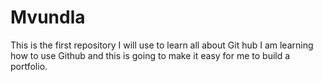# Mvundla
This is the first repository I will use to learn all about Git hub
I am learning how to use Github and this is going to make it easy for me to build a portfolio.

